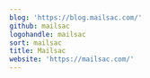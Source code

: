```yaml
---
blog: 'https://blog.mailsac.com/'
github: mailsac
logohandle: mailsac
sort: mailsac
title: Mailsac
website: 'https://mailsac.com/'
---
```


